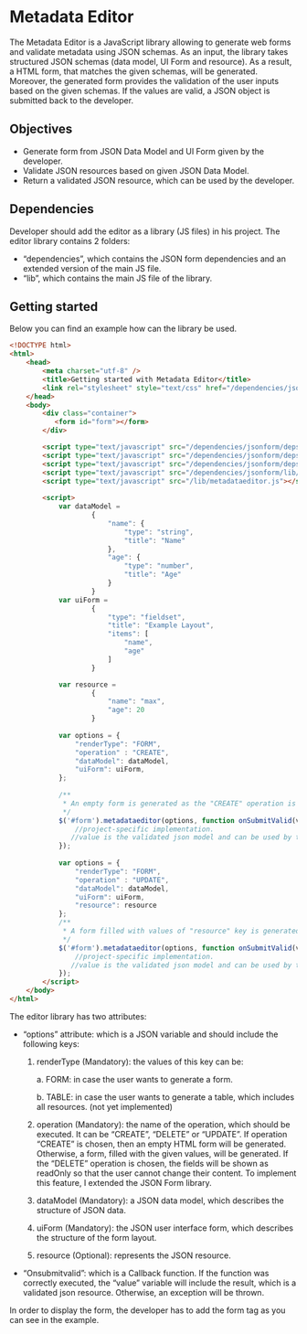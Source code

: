 Metadata Editor
===============

The Metadata Editor is a JavaScript library allowing to generate web forms and validate metadata using JSON schemas. As an input, the library takes structured JSON schemas (data model, UI Form and resource). As a result, a HTML form, that matches the given schemas, will be generated. Moreover, the generated form provides the validation of the user inputs based on the given schemas. If the values are valid, a JSON object is submitted back to the developer.

Objectives
----------

- Generate form from JSON Data Model and UI Form given by the developer.
- Validate JSON resources based on given JSON Data Model.
- Return a validated JSON resource, which can be used by the developer.

Dependencies
------------

Developer should add the editor as a library (JS files) in his project. The editor library contains 2 folders:
- “dependencies”, which contains the JSON form dependencies and an extended version of the main JS file.
- “lib”, which contains the main JS file of the library.

Getting started
---------------

Below you can find an example how can the library be used.

```html
<!DOCTYPE html>
<html>
    <head>
        <meta charset="utf-8" />
        <title>Getting started with Metadata Editor</title>
        <link rel="stylesheet" style="text/css" href="/dependencies/jsonform/deps/opt/bootstrap-v4.css" />
    </head>
    <body>
        <div class="container">
           <form id="form"></form>
        </div>

        <script type="text/javascript" src="/dependencies/jsonform/deps/jquery.min.js"></script>
        <script type="text/javascript" src="/dependencies/jsonform/deps/underscore.js"></script>
        <script type="text/javascript" src="/dependencies/jsonform/deps/opt/jsv.js"></script>
        <script type="text/javascript" src="/dependencies/jsonform/lib/jsonform.js"></script>
        <script type="text/javascript" src="/lib/metadataeditor.js"></script>
        
        <script>
            var dataModel =
                    {
                        "name": {
                            "type": "string",
                            "title": "Name"
                        },
                        "age": {
                            "type": "number",
                            "title": "Age"
                        }
                    }
            var uiForm =
                    {
                        "type": "fieldset",
                        "title": "Example Layout",
                        "items": [
                            "name",
                            "age"
                        ]
                    }

            var resource =
                    {
                        "name": "max",
                        "age": 20
                    }
                    
            var options = {
                "renderType": "FORM",
                "operation" : "CREATE",
                "dataModel": dataModel,
                "uiForm": uiForm,
            };
            
            /**
             * An empty form is generated as the "CREATE" operation is chosen.
             */
            $('#form').metadataeditor(options, function onSubmitValid(value) {
                //project-specific implementation.
               //value is the validated json model and can be used by the developer.
            });
            
            var options = {
                "renderType": "FORM",
                "operation" : "UPDATE",
                "dataModel": dataModel,
                "uiForm": uiForm,
                "resource": resource
            };
            /**
             * A form filled with values of "resource" key is generated.
             */
            $('#form').metadataeditor(options, function onSubmitValid(value) {
                //project-specific implementation.
               //value is the validated json model and can be used by the developer.
            });
        </script>
    </body>
</html>
```
The editor library has two attributes:
*	“options” attribute: which is a JSON variable and should include the following keys:

    1.	renderType (Mandatory): the values of this key can be:

        a.	FORM: in case the user wants to generate a form.

        b.	TABLE: in case the user wants to generate a table, which includes all resources. (not yet implemented)
        
    2.	operation (Mandatory): the name of the operation, which should be executed. It can be “CREATE”, “DELETE” or “UPDATE”. If operation “CREATE” is chosen, then an empty HTML form will be generated. Otherwise, a form, filled with the given values, will be generated. If the “DELETE” operation is chosen, the fields will be shown as readOnly so that the user cannot change their content. To implement this feature, I extended the JSON Form library.
    3.	dataModel (Mandatory): a JSON data model, which describes the structure of JSON data.
    4.	uiForm (Mandatory): the JSON user interface form, which describes the structure of the form layout.
    5.	resource (Optional): represents the JSON resource. 
*	“Onsubmitvalid”:  which is a Callback function. If the function was correctly executed, the “value” variable will include the result, which is a validated json resource. Otherwise, an exception will be thrown.

In order to display the form, the developer has to add the form tag as you can see in the example.




